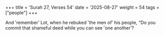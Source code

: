 +++
title = 'Surah 27, Verses 54'
date = '2025-08-27'
weight = 54
tags = ["people"]
+++

And ˹remember˺ Lot, when he rebuked ˹the men of˺ his people, “Do you commit that shameful deed while you can see ˹one another˺?